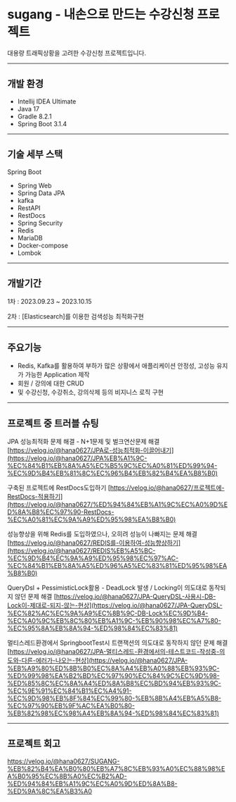 # sugang - 내손으로 만드는 수강신청 프로젝트

대용량 트래픽상황을 고려한 수강신청 프로젝트입니다.

---

## 개발 환경

* Intellij IDEA Ultimate
* Java 17
* Gradle 8.2.1
* Spring Boot 3.1.4

---

## 기술 세부 스택

Spring Boot

* Spring Web
* Spring Data JPA
* kafka
* RestAPI
* RestDocs
* Spring Security
* Redis
* MariaDB
* Docker-compose
* Lombok

---

## 개발기간

1차 : 2023.09.23 ~ 2023.10.15

2차 : [Elasticsearch]를 이용한 검색성능 최적화구현


---

## 주요기능

* Redis, Kafka를 활용하여 부하가 많은 상황에서 애플리케이션 안정성, 고성능 유지가 가능한 Application 제작
* 회원 / 강의에 대한 CRUD
* 및 수강신청, 수강취소, 강의삭제 등의 비지니스 로직 구현

---

## 프로젝트 중 트러블 슈팅

JPA 성능최적화 문제 해결 - N+1문제 및 벌크연산문제 해결
[https://velog.io/@hana0627/JPA로-성능최적화-이끌어내기](https://velog.io/@hana0627/JPA%EB%A1%9C-%EC%84%B1%EB%8A%A5%EC%B5%9C%EC%A0%81%ED%99%94-%EC%9D%B4%EB%81%8C%EC%96%B4%EB%82%B4%EA%B8%B0)

구축된 프로젝트에 RestDocs도입하기
[https://velog.io/@hana0627/프로젝트에-RestDocs-적용하기](https://velog.io/@hana0627/%ED%94%84%EB%A1%9C%EC%A0%9D%ED%8A%B8%EC%97%90-RestDocs-%EC%A0%81%EC%9A%A9%ED%95%98%EA%B8%B0)

성능향상을 위해 Redis를 도입하였으나, 오히려 성능이 나빠지는 문제 해결
[https://velog.io/@hana0627/REDIS를-이용하여-성능향상하기](https://velog.io/@hana0627/REDIS%EB%A5%BC-%EC%9D%B4%EC%9A%A9%ED%95%98%EC%97%AC-%EC%84%B1%EB%8A%A5%ED%96%A5%EC%83%81%ED%95%98%EA%B8%B0)

QueryDsl + PessimisticLock활용 - DeadLock 발생 / Locking이 의도대로 동작되지 않던 문제 해결
[https://velog.io/@hana0627/JPA-QueryDSL-사용시-DB-Lock이-제대로-되지-않는-현상](https://velog.io/@hana0627/JPA-QueryDSL-%EC%82%AC%EC%9A%A9%EC%8B%9C-DB-Lock%EC%9D%B4-%EC%A0%9C%EB%8C%80%EB%A1%9C-%EB%90%98%EC%A7%80-%EC%95%8A%EB%8A%94-%ED%98%84%EC%83%81)

 멀티스레드환경에서 SpringbootTest시 트랜잭션의 의도대로 동작하지 않던 문제 해결
[https://velog.io/@hana0627/JPA-멀티스레드-환경에서의-테스트코드-작성중-의도와-다른-에러가-나오는-현상](https://velog.io/@hana0627/JPA-%EB%A9%80%ED%8B%B0%EC%8A%A4%EB%A0%88%EB%93%9C-%ED%99%98%EA%B2%BD%EC%97%90%EC%84%9C%EC%9D%98-%ED%85%8C%EC%8A%A4%ED%8A%B8%EC%BD%94%EB%93%9C-%EC%9E%91%EC%84%B1%EC%A4%91-%EC%9D%98%EB%8F%84%EC%99%80-%EB%8B%A4%EB%A5%B8-%EC%97%90%EB%9F%AC%EA%B0%80-%EB%82%98%EC%98%A4%EB%8A%94-%ED%98%84%EC%83%81)


---

## 프로젝트 회고
https://velog.io/@hana0627/SUGANG-%EB%82%B4%EA%B0%80%EB%A7%8C%EB%93%A0%EC%88%98%EA%B0%95%EC%8B%A0%EC%B2%AD-%ED%94%84%EB%A1%9C%EC%A0%9D%ED%8A%B8-%ED%9A%8C%EA%B3%A0
